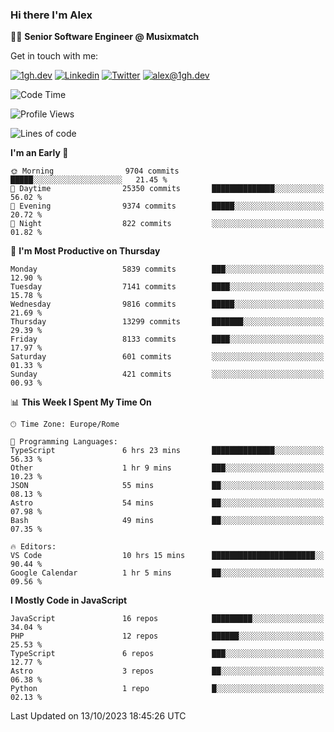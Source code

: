 ### Hi there I'm Alex

👨‍💻 __Senior Software Engineer @ Musixmatch__

Get in touch with me:

[![1gh.dev](https://img.shields.io/static/v1?label=1gh.dev&message=%20&color=red&logo=&style=flat-square&logoColor=white)](https://www.1gh.dev/)
[![Linkedin](https://img.shields.io/static/v1?label=Linkedin&message=%20&color=blue&logo=Linkedin&style=flat-square&logoColor=white)](https://linkedin.com/in/alexghirelli)
[![Twitter](https://img.shields.io/static/v1?label=Twitter&message=%20&color=blue&logo=Twitter&style=flat-square&logoColor=white)](https://twitter.com/alexGhirelli)
[![alex@1gh.dev](https://img.shields.io/static/v1?label=alex@1gh.dev&message=%20&color=red&logo=gmail&style=flat-square&logoColor=white)](mailto:alex@1gh.dev)

<!--START_SECTION:waka-->
![Code Time](http://img.shields.io/badge/Code%20Time-7%2C584%20hrs%207%20mins-blue)

![Profile Views](http://img.shields.io/badge/Profile%20Views-0-blue)

![Lines of code](https://img.shields.io/badge/From%20Hello%20World%20I%27ve%20Written-127.7%20million%20lines%20of%20code-blue)

**I'm an Early 🐤** 

```text
🌞 Morning                9704 commits        █████░░░░░░░░░░░░░░░░░░░░   21.45 % 
🌆 Daytime                25350 commits       ██████████████░░░░░░░░░░░   56.02 % 
🌃 Evening                9374 commits        █████░░░░░░░░░░░░░░░░░░░░   20.72 % 
🌙 Night                  822 commits         ░░░░░░░░░░░░░░░░░░░░░░░░░   01.82 % 
```
📅 **I'm Most Productive on Thursday** 

```text
Monday                   5839 commits        ███░░░░░░░░░░░░░░░░░░░░░░   12.90 % 
Tuesday                  7141 commits        ████░░░░░░░░░░░░░░░░░░░░░   15.78 % 
Wednesday                9816 commits        █████░░░░░░░░░░░░░░░░░░░░   21.69 % 
Thursday                 13299 commits       ███████░░░░░░░░░░░░░░░░░░   29.39 % 
Friday                   8133 commits        ████░░░░░░░░░░░░░░░░░░░░░   17.97 % 
Saturday                 601 commits         ░░░░░░░░░░░░░░░░░░░░░░░░░   01.33 % 
Sunday                   421 commits         ░░░░░░░░░░░░░░░░░░░░░░░░░   00.93 % 
```


📊 **This Week I Spent My Time On** 

```text
🕑︎ Time Zone: Europe/Rome

💬 Programming Languages: 
TypeScript               6 hrs 23 mins       ██████████████░░░░░░░░░░░   56.33 % 
Other                    1 hr 9 mins         ███░░░░░░░░░░░░░░░░░░░░░░   10.23 % 
JSON                     55 mins             ██░░░░░░░░░░░░░░░░░░░░░░░   08.13 % 
Astro                    54 mins             ██░░░░░░░░░░░░░░░░░░░░░░░   07.98 % 
Bash                     49 mins             ██░░░░░░░░░░░░░░░░░░░░░░░   07.35 % 

🔥 Editors: 
VS Code                  10 hrs 15 mins      ███████████████████████░░   90.44 % 
Google Calendar          1 hr 5 mins         ██░░░░░░░░░░░░░░░░░░░░░░░   09.56 % 
```

**I Mostly Code in JavaScript** 

```text
JavaScript               16 repos            █████████░░░░░░░░░░░░░░░░   34.04 % 
PHP                      12 repos            ██████░░░░░░░░░░░░░░░░░░░   25.53 % 
TypeScript               6 repos             ███░░░░░░░░░░░░░░░░░░░░░░   12.77 % 
Astro                    3 repos             ██░░░░░░░░░░░░░░░░░░░░░░░   06.38 % 
Python                   1 repo              █░░░░░░░░░░░░░░░░░░░░░░░░   02.13 % 
```




 Last Updated on 13/10/2023 18:45:26 UTC
<!--END_SECTION:waka-->
